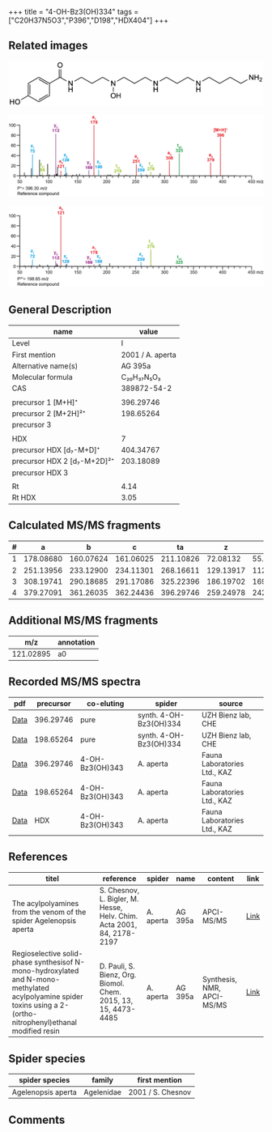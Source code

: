 +++
title = "4-OH-Bz3(OH)334"
tags = ["C20H37N5O3","P396","D198","HDX404"]
+++

## Related images

![](/img/4-OH-Bz3(OH)334.png)

![](/img_MSMS/396_4-OH-Bz3(OH)334.png?classes=border)

![](/img_MSMS/396_4-OH-Bz3(OH)334_2.png?classes=border)

## General Description

| name                        | value            |
|-----------------------------|------------------|
| Level                       | I                |
| First mention               | 2001 / A. aperta |
| Alternative name(s)         | AG 395a          |
| Molecular formula           | C₂₀H₃₇N₅O₃       |
| CAS                         | 389872-54-2      |
|                             |                  |
| precursor 1 [M+H]⁺          | 396.29746        |
| precursor 2 [M+2H]²⁺        | 198.65264        |
| precursor 3                 |                  |
|                             |                  |
| HDX                         | 7                |
| precursor HDX   [d₇-M+D]⁺   | 404.34767        |
| precursor HDX 2 [d₇-M+2D]²⁺ | 203.18089        |
| precursor HDX 3             |                  |
|                             |                  |
| Rt                          | 4.14             |
| Rt HDX                      | 3.05             |

## Calculated MS/MS fragments

| # | a         | b         | c         | ta        | z         | y         | tz        |
|---|-----------|-----------|-----------|-----------|-----------|-----------|-----------|
| 1 | 178.08680 | 160.07624 | 161.06025 | 211.10826 | 72.08132  | 55.05477  | 89.10787  |
| 2 | 251.13956 | 233.12900 | 234.11301 | 268.16611 | 129.13917 | 112.11262 | 146.16572 |
| 3 | 308.19741 | 290.18685 | 291.17086 | 325.22396 | 186.19702 | 169.17047 | 219.21848 |
| 4 | 379.27091 | 361.26035 | 362.24436 | 396.29746 | 259.24978 | 242.22323 | 276.27633 |

## Additional MS/MS fragments

| m/z       | annotation |
|-----------|------------|
| 121.02895 | a0         |

## Recorded MS/MS spectra

| pdf                                                                  | precursor | co-eluting      | spider                 | source                       |
|----------------------------------------------------------------------|-----------|-----------------|------------------------|------------------------------|
| [Data](/pdf/396_4-OH-Bz3(OH)334_4-14.pdf)                            | 396.29746 | pure            | synth. 4-OH-Bz3(OH)334 | UZH Bienz lab, CHE           |
| [Data](/pdf/396_4-OH-Bz3(OH)334_4-14_2.pdf)                          | 198.65264 | pure            | synth. 4-OH-Bz3(OH)334 | UZH Bienz lab, CHE           |
| [Data](/pdf/A-aperta/396_4-OH-Bz3(OH)334_4-OH-Bz3(OH)343_Aa.pdf)     | 396.29746 | 4-OH-Bz3(OH)343 | A. aperta              | Fauna Laboratories Ltd., KAZ |
| [Data](/pdf/A-aperta/396_4-OH-Bz3(OH)334_4-OH-Bz3(OH)343_Aa_2.pdf)   | 198.65264 | 4-OH-Bz3(OH)343 | A. aperta              | Fauna Laboratories Ltd., KAZ |
| [Data](/pdf/A-aperta/396_4-OH-Bz3(OH)334_4-OH-Bz3(OH)343_Aa_HDX.pdf) | HDX       | 4-OH-Bz3(OH)343 | A. aperta              | Fauna Laboratories Ltd., KAZ |

## References

| titel                                                                                                                                                            | reference                                                             | spider    | name    | content                 | link                                                                                   |
|------------------------------------------------------------------------------------------------------------------------------------------------------------------|-----------------------------------------------------------------------|-----------|---------|-------------------------|----------------------------------------------------------------------------------------|
| The acylpolyamines from the venom of the spider Agelenopsis aperta                                                                                               | S. Chesnov, L. Bigler, M. Hesse, Helv. Chim. Acta 2001, 84, 2178-2197 | A. aperta | AG 395a | APCI-MS/MS              | [Link](XXX)                                                                            |
| Regioselective solid-phase synthesisof N-mono-hydroxylated and N-mono-methylated acylpolyamine spider toxins using a 2-(ortho-nitrophenyl)ethanal modified resin | D. Pauli, S. Bienz, Org. Biomol. Chem. 2015, 13, 15, 4473-4485        | A. aperta | AG 395a | Synthesis, NMR, APCI-MS/MS | [Link](https://pubs.rsc.org/en/Content/ArticleLanding/2015/OB/C5OB00108K#!divAbstract) |

## Spider species

| spider species     | family     | first mention     |
|--------------------|------------|-------------------|
| Agelenopsis aperta | Agelenidae | 2001 / S. Chesnov |

## Comments